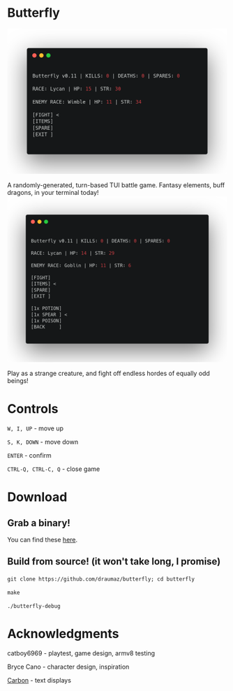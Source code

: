# Butterfly

![Screenie](https://github.com/draumaz/butterfly/raw/main/media/eleven-main.png "Game screen")

  A randomly-generated, turn-based TUI battle game. Fantasy elements, buff dragons, in your terminal today!
![Weapon](https://github.com/draumaz/butterfly/raw/main/media/eleven-item.png "Item screen")

  Play as a strange creature, and fight off endless hordes of equally odd beings!

# Controls

```W, I, UP``` - move up

```S, K, DOWN``` - move down

```ENTER``` - confirm

```CTRL-Q, CTRL-C, Q``` - close game

# Download

## Grab a binary!
  You can find these <a href="https://github.com/draumaz/butterfly/releases/latest">here</a>.

## Build from source! (it won't take long, I promise)

```git clone https://github.com/draumaz/butterfly; cd butterfly```

```make```

```./butterfly-debug```

# Acknowledgments

catboy6969 - playtest, game design, armv8 testing

Bryce Cano - character design, inspiration

<a href="https://carbon.now.sh/">Carbon</a> - text displays
